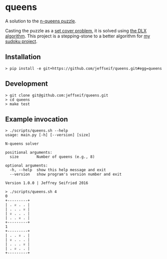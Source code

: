 # queens

A solution to the [n-queens puzzle](https://en.wikipedia.org/wiki/Eight_queens_puzzle).

Casting the puzzle as a [set cover problem](https://en.wikipedia.org/wiki/Set_cover_problem), it is solved using [the DLX algorithm](http://arxiv.org/abs/cs/0011047v1).
This project is a stepping-stone to a better algorithm for [my sudoku project](http://github.com/jeffseif/sudoku).

## Installation

    > pip install -e git+https://github.com/jeffseif/queens.git#egg=queens

## Development

    > git clone git@github.com:jeffseif/queens.git
    > cd queens
    > make test

## Example invocation

    > ./scripts/queens.sh --help
    usage: main.py [-h] [--version] [size]

    N-queens solver

    positional arguments:
      size        Number of queens (e.g., 8)

    optional arguments:
      -h, --help  show this help message and exit
      --version   show program's version number and exit

    Version 1.0.0 | Jeffrey Seifried 2016

    > ./scripts/queens.sh 4
    0
    +---------+
    | . ♕ . . |
    | . . . ♕ |
    | ♕ . . . |
    | . . ♕ . |
    +---------+
    1
    +---------+
    | . . ♕ . |
    | ♕ . . . |
    | . . . ♕ |
    | . ♕ . . |
    +---------+
